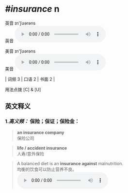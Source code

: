 # ***\#insurance*** n
英音 ɪn'ʃʊərəns  
英音
<audio src="./media/insurance-B.aac" controls="controls"></audio>

美音 ɪn'ʃʊərəns  
美音
<audio src="./media/insurance.aac" controls="controls"></audio>



| 词频 3 | 口语 2 | 书面 2 |  

用法点拨  [C] & [U]

英文释义
---
### 1.*高义频：* **保险；保证；保险金：**  

 > **an insurance company**  
 > 保险公司    

 > **life / accident insurance**  
 > 人寿/意外保险    

 > A balanced diet is an **insurance against** malnutrition.  
 > 均衡的饮食可以防止营养不良。    
<audio src="./media/insurance-1.aac" controls="controls"></audio>


